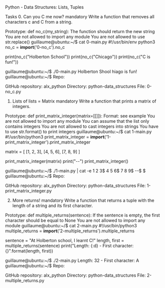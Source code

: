 Python - Data Structures: Lists, Tuples

Tasks
0. Can you C me now?
mandatory
Write a function that removes all characters c and C from a string.

Prototype: def no_c(my_string):
The function should return the new string
You are not allowed to import any module
You are not allowed to use str.replace()
guillaume@ubuntu:~/$ cat 0-main.py
#!/usr/bin/env python3
no_c = __import__('0-no_c').no_c

print(no_c("Holberton School"))
print(no_c("Chicago"))
print(no_c("C is fun!"))

guillaume@ubuntu:~/$ ./0-main.py
Holberton Shool
hiago
 is fun!
guillaume@ubuntu:~/$ 
Repo:

GitHub repository: alx_python
Directory: python-data_structures
File: 0-no_c.py



1. Lists of lists = Matrix
mandatory
Write a function that prints a matrix of integers.

Prototype: def print_matrix_integer(matrix=[[]]):
Format: see example
You are not allowed to import any module
You can assume that the list only contains integers
You are not allowed to cast integers into strings
You have to use str.format() to print integers
guillaume@ubuntu:~/$ cat 1-main.py
#!/usr/bin/python3
print_matrix_integer = __import__('1-print_matrix_integer').print_matrix_integer

matrix = [
    [1, 2, 3],
    [4, 5, 6],
    [7, 8, 9]
]

print_matrix_integer(matrix)
print("--")
print_matrix_integer()

guillaume@ubuntu:~/$ ./1-main.py | cat -e
1 2 3$
4 5 6$
7 8 9$
--$
$
guillaume@ubuntu:~/$ 
Repo:

GitHub repository: alx_python
Directory: python-data_structures
File: 1-print_matrix_integer.py



2. More returns!
mandatory
Write a function that returns a tuple with the length of a string and its first character.

Prototype: def multiple_returns(sentence):
If the sentence is empty, the first character should be equal to None
You are not allowed to import any module
guillaume@ubuntu:~/$ cat 2-main.py
#!/usr/bin/python3
multiple_returns = __import__('2-multiple_returns').multiple_returns

sentence = "At Holberton school, I learnt C!"
length, first = multiple_returns(sentence)
print("Length: {:d} - First character: {}".format(length, first))

guillaume@ubuntu:~/$ ./2-main.py
Length: 32 - First character: A
guillaume@ubuntu:~/$ 
Repo:

GitHub repository: alx_python
Directory: python-data_structures
File: 2-multiple_returns.py